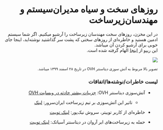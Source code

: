 <div dir='rtl'>
  
<h1>روزهای سخت و سیاه مدیران‌سیستم و مهندسان‌زیرساخت</h1>
  
در این مخزن، روزهای سخت مهندسان زیرساخت را آرشیو میکنیم. اگر شما سیستم ادمین هستید و خاطر‌ه‌ای از روزهای سختی که پشت سر گذاشتید نوشته‌اید، اینجا جای خوبی برای آرشیو کردن آن میباشد.
<br>
این ریپو از <a href='https://srcco.de/posts/kubernetes-failure-stories.html'>اینجا</a> الهام گرفته شده است.

<img src='https://img.winfuture.de/teaser/1920/45908.jpg'>

<sub>تصویر بالا مربوط به آتش سوزی دیتاسنتر OVH در تاریخ ۲۸ اسفند ۱۳۹۹ میباشد.</sub>

<h3>لیست خاطرات/نوشته‌‌ها/اتفاقات</h3>

- آتش‌سوزی دیتاسنتر OVH: <a href='https://www.ovh.com/world/news/press/cpl1787.fire-our-strasbourg-site'>جزییات بیشتر حادثه در وبسایت OVH</a>
  - تاثیر این آتش‌سوزی بر تیم زیرساخت ایران‌سرور: <a href='https://blog.iranserver.com/ovh-datacenter-destroyed-by-fire/'>لینک</a>

-  خاطره‌ای از کاربر توییتر، سروش  نیک‌پور: <a href='https://twitter.com/oraclenik/status/1372226971397206020?s=20'>لینک توییت</a>


-  حمله به زیرساخت‌های ابر آروان در دیتاسنتر آسیاتک: <a href='https://twitter.com/pPirhosseinloo/status/1371926777489133569?s=20'>لینک توییت</a>


</div>


